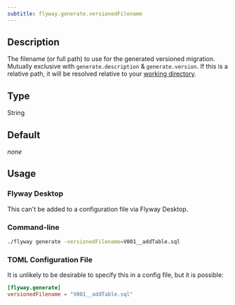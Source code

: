 ```yaml
---
subtitle: flyway.generate.versionedFilename
---
```


## Description

The filename (or full path) to use for the generated versioned migration.
Mutually exclusive with `generate.description` & `generate.version`.
If this is a relative path, it will be resolved relative to your [working directory](<Command-line Parameters/Working Directory Parameter>).

## Type

String

## Default

<i>none</i>

## Usage

### Flyway Desktop

This can't be added to a configuration file via Flyway Desktop.

### Command-line

```bash
./flyway generate -versionedFilename=V001__addTable.sql
```

### TOML Configuration File

It is unlikely to be desirable to specify this in a config file, but it is possible:

```toml
[flyway.generate]
versionedFilename = "V001__addTable.sql"
```
